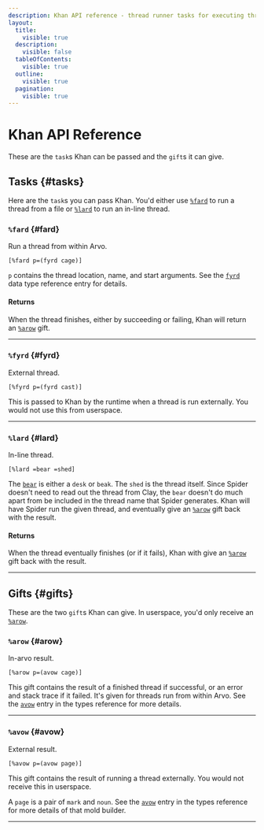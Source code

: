 ```yaml
---
description: Khan API reference - thread runner tasks for executing threads, handling results, and thread lifecycle management.
layout:
  title:
    visible: true
  description:
    visible: false
  tableOfContents:
    visible: true
  outline:
    visible: true
  pagination:
    visible: true
---
```

# Khan API Reference

These are the `task`s Khan can be passed and the `gift`s it can give.

## Tasks {#tasks}

Here are the `task`s you can pass Khan. You'd either use [`%fard`](#fard) to run a thread from a file or [`%lard`](#lard) to run an in-line thread.

### `%fard` {#fard}

Run a thread from within Arvo.

```hoon
[%fard p=(fyrd cage)]
```

`p` contains the thread location, name, and start arguments. See the [`fyrd`](types.md#fyrd) data type reference entry for details.

#### Returns

When the thread finishes, either by succeeding or failing, Khan will return an [`%arow`](#arow) gift.

---

### `%fyrd` {#fyrd}

External thread.

```hoon
[%fyrd p=(fyrd cast)]
```

This is passed to Khan by the runtime when a thread is run externally. You would not use this from userspace.

---

### `%lard` {#lard}

In-line thread.

```hoon
[%lard =bear =shed]
```

The [`bear`](types.md#bear) is either a `desk` or `beak`. The `shed` is the thread itself. Since Spider doesn't need to read out the thread from Clay, the `bear` doesn't do much apart from be included in the thread name that Spider generates. Khan will have Spider run the given thread, and eventually give an [`%arow`](#arow) gift back with the result.

#### Returns

When the thread eventually finishes (or if it fails), Khan with give an [`%arow`](#arow) gift back with the result.

---

## Gifts {#gifts}

These are the two `gift`s Khan can give. In userspace, you'd only receive an [`%arow`](#arow).

### `%arow` {#arow}

In-arvo result.

```hoon
[%arow p=(avow cage)]
```

This gift contains the result of a finished thread if successful, or an error and stack trace if it failed. It's given for threads run from within Arvo. See the [`avow`](types.md#avow) entry in the types reference for more details.

---

### `%avow` {#avow}

External result.

```hoon
[%avow p=(avow page)]
```

This gift contains the result of running a thread externally. You would not receive this in userspace.


A `page` is a pair of `mark` and `noun`. See the [`avow`](types.md#avow) entry in the types reference for more details of that mold builder.

---
